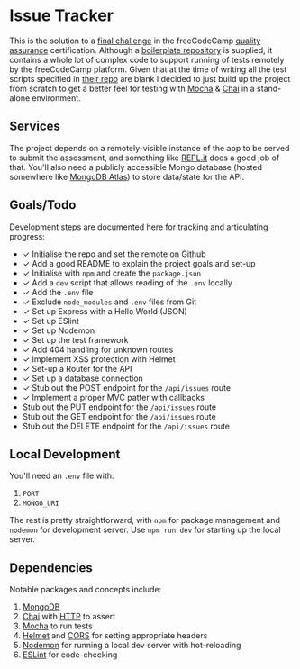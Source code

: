 # Issue Tracker

This is the solution to a [final challenge](https://www.freecodecamp.org/learn/quality-assurance/quality-assurance-projects/issue-tracker) in the freeCodeCamp [quality assurance](https://www.freecodecamp.org/learn/quality-assurance/) certification. Although a [boilerplate repository](https://github.com/freeCodeCamp/boilerplate-project-issuetracker/) is supplied, it contains a whole lot of complex code to support running of tests remotely by the freeCodeCamp platform. Given that at the time of writing all the test scripts specified in [their repo](https://github.com/freeCodeCamp/freeCodeCamp/blob/production-current/curriculum/challenges/english/06-quality-assurance/quality-assurance-projects/issue-tracker.english.md) are blank I decided to just build up the project from scratch to get a better feel for testing with [Mocha](https://www.npmjs.com/package/mocha) &amp; [Chai](https://www.npmjs.com/package/chai) in a stand-alone environment.

## Services

The project depends on a remotely-visible instance of the app to be served to submit the assessment, and something like [REPL.it](https://repl.it/) does a good job of that. You'll also need a publicly accessible Mongo database (hosted somewhere like [MongoDB Atlas](https://www.mongodb.com/cloud/atlas)) to store data/state for the API.

## Goals/Todo

Development steps are documented here for tracking and articulating progress:

- ✓ Initialise the repo and set the remote on Github
- ✓ Add a good README to explain the project goals and set-up
- ✓ Initialise with `npm` and create the `package.json`
- ✓ Add a `dev` script that allows reading of the `.env` locally
- ✓ Add the `.env` file
- ✓ Exclude `node_modules` and `.env` files from Git
- ✓ Set up Express with a Hello World (JSON)
- ✓ Set up ESlint
- ✓ Set up Nodemon
- ✓ Set up the test framework
- ✓ Add 404 handling for unknown routes
- ✓ Implement XSS protection with Helmet
- ✓ Set-up a Router for the API
- ✓ Set up a database connection
- ✓ Stub out the POST endpoint for the `/api/issues` route
- ✓ Implement a proper MVC patter with callbacks
- Stub out the PUT endpoint for the `/api/issues` route
- Stub out the GET endpoint for the `/api/issues` route
- Stub out the DELETE endpoint for the `/api/issues` route

## Local Development

You'll need an `.env` file with:

1. `PORT`
1. `MONGO_URI`

The rest is pretty straightforward, with `npm` for package management and `nodemon` for development server. Use `npm run dev` for starting up the local server.

## Dependencies

Notable packages and concepts include:

1. [MongoDB](https://www.npmjs.com/package/mongodb)
1. [Chai](https://www.npmjs.com/package/chai) with [HTTP](https://www.npmjs.com/package/chai-http) to assert
1. [Mocha](https://www.npmjs.com/package/mocha) to run tests
1. [Helmet](https://www.npmjs.com/package/helmet) and [CORS](https://www.npmjs.com/package/cors) for setting appropriate headers
1. [Nodemon](https://www.npmjs.com/package/nodemon) for running a local dev server with hot-reloading
1. [ESLint](https://www.npmjs.com/package/eslint) for code-checking
